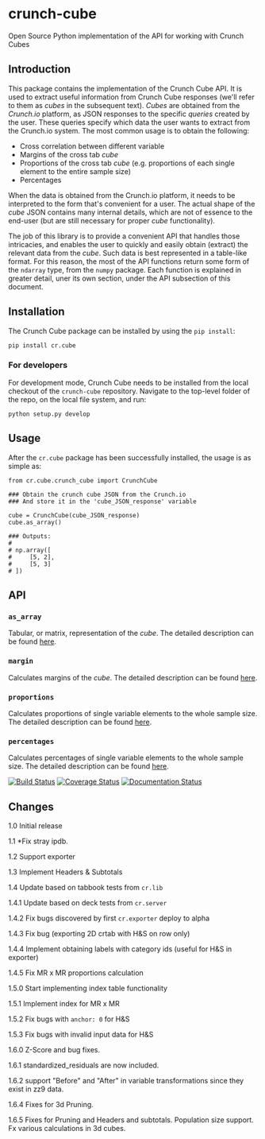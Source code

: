 # crunch-cube

Open Source Python implementation of the API for working with Crunch Cubes

## Introduction

This package contains the implementation of the Crunch Cube API. It is used to
extract useful information from Crunch Cube responses (we'll refer to them as
_cubes_ in the subsequent text). _Cubes_ are obtained from the *Crunch.io*
platform, as JSON responses to the specific _queries_ created by the user.
These queries specify which data the user wants to extract from the Crunch.io
system. The most common usage is to obtain the following:

 - Cross correlation between different variable
 - Margins of the cross tab _cube_
 - Proportions of the cross tab _cube_ (e.g. proportions of each single element to the entire sample size)
 - Percentages

When the data is obtained from the Crunch.io platform, it needs to be
interpreted to the form that's convenient for a user. The actual shape of the
_cube_ JSON contains many internal details, which are not of essence to the
end-user (but are still necessary for proper _cube_ functionality).

The job of this library is to provide a convenient API that handles those
intricacies, and enables the user to quickly and easily obtain (extract) the
relevant data from the _cube_. Such data is best represented in a table-like
format. For this reason, the most of the API functions return some form of the
`ndarray` type, from the `numpy` package. Each function is explained in greater
detail, uner its own section, under the API subsection of this document.

## Installation

The Crunch Cube package can be installed by using the `pip install`:

    pip install cr.cube


### For developers

For development mode, Crunch Cube needs to be installed from the local checkout
of the `crunch-cube` repository. Navigate to the top-level folder of the repo,
on the local file system, and run:

    python setup.py develop

## Usage

After the `cr.cube` package has been successfully installed, the usage is as
simple as:


    from cr.cube.crunch_cube import CrunchCube

    ### Obtain the crunch cube JSON from the Crunch.io
    ### And store it in the 'cube_JSON_response' variable

    cube = CrunchCube(cube_JSON_response)
    cube.as_array()

    ### Outputs:
    #
    # np.array([
    #     [5, 2],
    #     [5, 3]
    # ])

## API

### `as_array`

Tabular, or matrix, representation of the _cube_. The detailed description can
be found
[here](http://crunch-cube.readthedocs.io/en/latest/cr.cube.html#cr-cube-crunch-cube-module).

### `margin`

Calculates margins of the _cube_. The detailed description can be found
[here](http://crunch-cube.readthedocs.io/en/latest/cr.cube.html#cr-cube-crunch-cube-module).

### `proportions`

Calculates proportions of single variable elements to the whole sample size.
The detailed description can be found
[here](http://crunch-cube.readthedocs.io/en/latest/cr.cube.html#cr-cube-crunch-cube-module).

### `percentages`

Calculates percentages of single variable elements to the whole sample size.
The detailed description can be found
[here](http://crunch-cube.readthedocs.io/en/latest/cr.cube.html#cr-cube-crunch-cube-module).

[![Build Status](https://travis-ci.org/Crunch-io/crunch-cube.png?branch=master)](https://travis-ci.org/Crunch-io/crunch-cube)
[![Coverage Status](https://coveralls.io/repos/github/Crunch-io/crunch-cube/badge.svg?branch=master)](https://coveralls.io/github/Crunch-io/crunch-cube?branch=master)
[![Documentation Status](https://readthedocs.org/projects/crunch-cube/badge/?version=latest)](http://crunch-cube.readthedocs.io/en/latest/?badge=latest)


## Changes

1.0 Initial release

1.1 *Fix stray ipdb.

1.2 Support exporter

1.3 Implement Headers & Subtotals

1.4 Update based on tabbook tests from `cr.lib`

1.4.1 Update based on deck tests from `cr.server`

1.4.2 Fix bugs discovered by first `cr.exporter` deploy to alpha

1.4.3 Fix bug (exporting 2D crtab with H&S on row only)

1.4.4 Implement obtaining labels with category ids (useful for H&S in exporter)

1.4.5 Fix MR x MR proportions calculation

1.5.0 Start implementing index table functionality

1.5.1 Implement index for MR x MR

1.5.2 Fix bugs with `anchor: 0` for H&S

1.5.3 Fix bugs with invalid input data for H&S

1.6.0 Z-Score and bug fixes.

1.6.1 standardized_residuals are now included.

1.6.2 support "Before" and "After" in variable transformations since they exist in zz9 data.

1.6.4 Fixes for 3d Pruning.

1.6.5 Fixes for Pruning and Headers and subtotals.
      Population size support.
      Fx various calculations in 3d cubes.